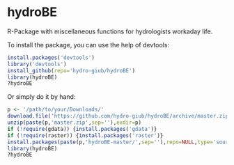 # hydroBE
R-Package with miscellaneous functions for hydrologists workaday life.

To install the package, you can use the help of devtools:

```r
install.packages('devtools')
library('devtools')
install_github(repo='hydro-giub/hydroBE')
library(hydroBE)
?hydroBE
```

Or simply do it by hand:

```r
p <- '/path/to/your/Downloads/'
download.file('https://github.com/hydro-giub/hydroBE/archive/master.zip',destfile=paste(p,'master.zip',sep=''))
unzip(paste(p,'master.zip',sep=''),exdir=p)
if (!require(gdata)) {install.packages('gdata')}
if (!require(raster)) {install.packages('raster')}
install.packages(paste(p,'hydroBE-master/',sep=''),repo=NULL,type='source')
library(hydroBE)
?hydroBE
```
